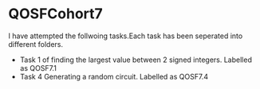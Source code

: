 # QOSFCohort7

I have attempted the follwoing tasks.Each task has been seperated into different folders. 

* Task 1 of finding the largest value between 2 signed integers. Labelled as QOSF7.1
* Task 4 Generating a random circuit. Labelled as QOSF7.4
